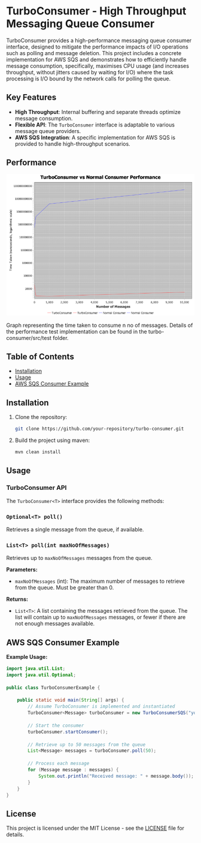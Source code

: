# TurboConsumer - High Throughput Messaging Queue Consumer

TurboConsumer provides a high-performance messaging queue consumer interface, designed to mitigate the performance impacts of I/O operations such as polling and message deletion. This project includes a concrete implementation for AWS SQS and demonstrates how to efficiently handle message consumption, specifically, maximises CPU usage (and increases throughput, without jitters caused by waiting for I/O) where the task processing is I/O bound by the network calls for polling the queue.

## Key Features

- **High Throughput**: Internal buffering and separate threads optimize message consumption.
- **Flexible API**: The `TurboConsumer` interface is adaptable to various message queue providers.
- **AWS SQS Integration**: A specific implementation for AWS SQS is provided to handle high-throughput scenarios.

## Performance

![TurboConsumerPerformanceTest.png](TurboConsumerPerformanceTest.png)

Graph representing the time taken to consume n no of messages.
Details of the performance test implementation can be found in the turbo-consumer/src/test folder.

## Table of Contents

- [Installation](#installation)
- [Usage](#usage)
- [AWS SQS Consumer Example](#aws-sqs-consumer-example)

## Installation

1. Clone the repository:
   ```bash
   git clone https://github.com/your-repository/turbo-consumer.git

2. Build the project using maven:
   ```bash
   mvn clean install

## Usage

### TurboConsumer API

The `TurboConsumer<T>` interface provides the following methods:

### `Optional<T> poll()` 

Retrieves a single message from the queue, if available.

### `List<T> poll(int maxNoOfMessages)`

Retrieves up to `maxNoOfMessages` messages from the queue.

**Parameters:**

- `maxNoOfMessages` (int): The maximum number of messages to retrieve from the queue. Must be greater than 0.

**Returns:**

- `List<T>`: A list containing the messages retrieved from the queue. The list will contain up to `maxNoOfMessages` messages, or fewer if there are not enough messages available.

## AWS SQS Consumer Example

**Example Usage:**

```java
import java.util.List;
import java.util.Optional;

public class TurboConsumerExample {

    public static void main(String[] args) {
        // Assume TurboConsumer is implemented and instantiated
        TurboConsumer<Message> turboConsumer = new TurboConsumerSQS("your-queue-url", 100, Region.YOUR_REGION);

        // Start the consumer
        turboConsumer.startConsumer();

        // Retrieve up to 50 messages from the queue
        List<Message> messages = turboConsumer.poll(50);

        // Process each message
        for (Message message : messages) {
            System.out.println("Received message: " + message.body());
        }
    }
}
```

## License

This project is licensed under the MIT License - see the [LICENSE](./LICENSE) file for details.
   

